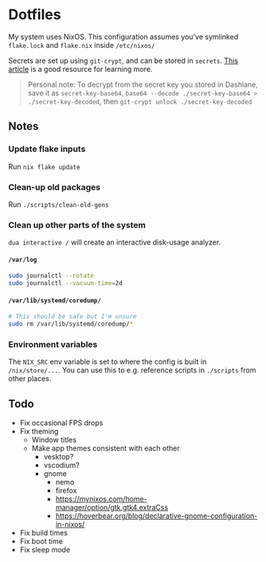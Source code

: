 # Dotfiles

My system uses NixOS. This configuration assumes you've symlinked `flake.lock` and `flake.nix` inside `/etc/nixos/`

Secrets are set up using `git-crypt`, and can be stored in `secrets`. [This article](https://lgug2z.com/articles/handling-secrets-in-nixos-an-overview/) is a good resource for learning more.

> Personal note: To decrypt from the secret key you stored in Dashlane, save it as `secret-key-base64`, `base64 --decode ./secret-key-base64 > ./secret-key-decoded`, then `git-crypt unlock ./secret-key-decoded`

## Notes

### Update flake inputs

Run `nix flake update`

### Clean-up old packages

Run `./scripts/clean-old-gens`

### Clean up other parts of the system

`dua interactive /` will create an interactive disk-usage analyzer.

#### `/var/log`

```sh
sudo journalctl --rotate
sudo journalctl --vacuum-time=2d
```

#### `/var/lib/systemd/coredump/`

```sh
# This should be safe but I'm unsure
sudo rm /var/lib/systemd/coredump/*
```

### Environment variables

The `NIX_SRC` env variable is set to where the config is built in `/nix/store/...`. You can use this to e.g. reference scripts in `./scripts` from other places.

## Todo

- Fix occasional FPS drops
- Fix theming
  - Window titles
  - Make app themes consistent with each other
    - vesktop?
    - vscodium?
    - gnome
      - nemo
      - firefox
      - https://mynixos.com/home-manager/option/gtk.gtk4.extraCss
      - https://hoverbear.org/blog/declarative-gnome-configuration-in-nixos/
- Fix build times
- Fix boot time
- Fix sleep mode
